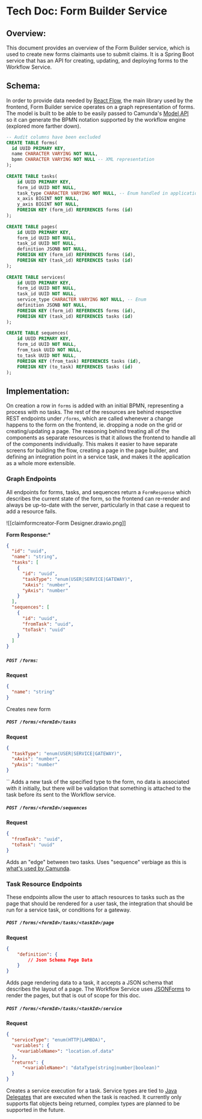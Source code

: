# Tech Doc: Form Builder Service

## Overview:
This document provides an overview of the Form Builder service, which is used to create new forms claimants use to submit claims. It is a Spring Boot service that has an API for creating, updating, and deploying forms to the Workflow Service. 

## Schema:
In order to provide data needed by [React Flow](https://reactflow.dev/), the main library used by the frontend, Form Builder service operates on a graph representation of forms. The model is built to be able to be easily passed to Camunda's [Model API](https://docs.camunda.org/manual/latest/user-guide/model-api/bpmn-model-api/create-a-model/) so it can generate the BPMN notation supported by the workflow engine (explored more farther down).

```SQL
-- Audit columns have been excluded  
CREATE TABLE forms(  
  id UUID PRIMARY KEY,  
  name CHARACTER VARYING NOT NULL,  
  bpmn CHARACTER VARYING NOT NULL -- XML representation  
);  
  
CREATE TABLE tasks(  
    id UUID PRIMARY KEY,  
    form_id UUID NOT NULL,  
    task_type CHARACTER VARYING NOT NULL, -- Enum handled in application layer  
    x_axis BIGINT NOT NULL,  
    y_axis BIGINT NOT NULL,  
    FOREIGN KEY (form_id) REFERENCES forms (id)  
);  
  
CREATE TABLE pages(  
    id UUID PRIMARY KEY,  
    form_id UUID NOT NULL,  
    task_id UUID NOT NULL,  
    definition JSONB NOT NULL,  
    FOREIGN KEY (form_id) REFERENCES forms (id),  
    FOREIGN KEY (task_id) REFERENCES tasks (id)  
);  
  
CREATE TABLE services(  
    id UUID PRIMARY KEY,  
    form_id UUID NOT NULL,  
    task_id UUID NOT NULL,  
    service_type CHARACTER VARYING NOT NULL, -- Enum  
    definition JSONB NOT NULL,  
    FOREIGN KEY (form_id) REFERENCES forms (id),  
    FOREIGN KEY (task_id) REFERENCES tasks (id)  
);  
  
CREATE TABLE sequences(  
    id UUID PRIMARY KEY,  
    form_id UUID NOT NULL,  
    from_task UUID NOT NULL,  
    to_task UUID NOT NULL,  
    FOREIGN KEY (from_task) REFERENCES tasks (id),  
    FOREIGN KEY (to_task) REFERENCES tasks (id)  
);
```


## Implementation:

On creation a row in `forms` is added with an initial BPMN, representing a process with no tasks. The rest of the resources are behind respective REST endpoints under `/forms`, which are called whenever a change happens to the form on the frontend, ie. dropping a node on the grid or creating/updating a page. The reasoning behind treating all of the components as separate resources is that it allows the frontend to handle all of the components individually. This makes it easier to have separate screens for building the flow, creating a page in the page builder, and defining an integration point in a service task,  and makes it the application as a whole more extensible. 


### Graph Endpoints
All endpoints for forms, tasks, and sequences return a `FormResponse` which describes the current state of the form, so the frontend can re-render and always be up-to-date with the server, particularly in that case a request to add a resource fails.

![[claimformcreator-Form Designer.drawio.png]]

**Form Response:***
```JSON
{  
  "id": "uuid",  
  "name": "string",  
  "tasks": [  
    {  
      "id": "uuid",  
      "taskType": "enum(USER|SERVICE|GATEWAY)",  
      "xAxis": "number",  
      "yAxis": "number"  
    }  
  ],  
  "sequences": [  
    {  
      "id": "uuid",  
      "fromTask": "uuid",  
      "toTask": "uuid"  
    }  
  ]  
}
```

##### `POST /forms`:

**Request**
```JSON
{  
  "name": "string"  
}
```

Creates new form

##### `POST /forms/<formId>/tasks`

**Request**
```JSON
{
  "taskType": "enum(USER|SERVICE|GATEWAY)",
  "xAxis": "number",  
  "yAxis": "number"  
}
```
 ``
Adds a new task of the specified type to the form, no data is associated with it initially, but there will be validation that something is attached to the task before its sent to the Workflow service.

##### `POST /forms/<formId>/sequences`

**Request**
```JSON
{  
  "fromTask": "uuid",  
  "toTask": "uuid"  
}
```

Adds an "edge" between two tasks. Uses "sequence" verbiage as this is [what's used by Camunda](https://docs.camunda.org/manual/7.20/reference/bpmn20/gateways/sequence-flow/).


### Task Resource Endpoints
These endpoints allow the user to attach resources to tasks such as the page that should be rendered for a user task, the integration that should be run for a service task, or conditions for a gateway.

##### `POST /forms/<formId>/tasks/<taskId>/page`

**Request**
```JSON
{
	"definition": {
		// Json Schema Page Data
	}
}
```

Adds page rendering data to a task, it accepts a JSON schema that describes the layout of a page. The Workflow Service uses [JSONForms](https://jsonforms.io/) to render the pages, but that is out of scope for this doc.


##### `POST /forms/<formId>/tasks/<taskId>/service`

**Request**
```JSON
{  
  "serviceType": "enum(HTTP|LAMBDA)",  
  "variables": {  
    "<variableName>": "location.of.data"  
  },
  "returns": {
	  "<variableName>": "dataType(string|number|boolean)"
  }
}
```

Creates a service execution for a task. Service types are tied to [Java Delegates](https://docs.camunda.org/manual/7.20/user-guide/process-engine/delegation-code/#java-delegate) that are executed when the task is reached. It currently only supports flat objects being returned, complex types are planned to be supported in the future.